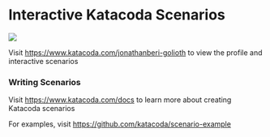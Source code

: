 # Interactive Katacoda Scenarios

[![](http://shields.katacoda.com/katacoda/jonathanberi-golioth/count.svg)](https://www.katacoda.com/jonathanberi-golioth "Get your profile on Katacoda.com")

Visit https://www.katacoda.com/jonathanberi-golioth to view the profile and interactive scenarios

### Writing Scenarios
Visit https://www.katacoda.com/docs to learn more about creating Katacoda scenarios

For examples, visit https://github.com/katacoda/scenario-example
